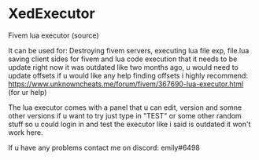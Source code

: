 # XedExecutor
Fivem lua executor (source)


It can be used for: Destroying fivem servers, executing lua file exp, file.lua saving client sides for fivem and lua code execution
that it needs to be update right now it was outdated like two months ago, u would need to update offsets if u would like any help finding offsets i highly recommend: https://www.unknowncheats.me/forum/fivem/367690-lua-executor.html (for ur help)

The lua executor comes with a panel that u can edit, version and somne other versions if u want to try just type in "TEST" or some other random stuff so u could login in and test the executor like i said is outdated it won't work here.

If u have any problems contact me on discord: emily#6498

